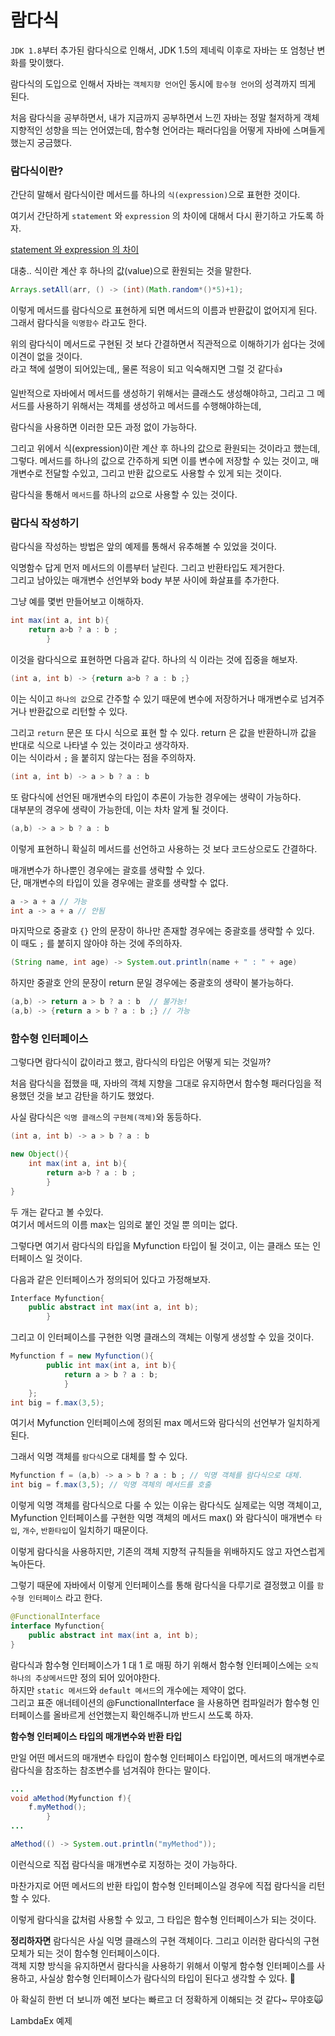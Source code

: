 # 람다식    

`JDK 1.8`부터 추가된 람다식으로 인해서, JDK 1.5의 제네릭 이후로 자바는 또 엄청난 변화를 맞이했다.  

람다식의 도입으로 인해서 자바는 `객체지향 언어`인 동시에 `함수형 언어`의 성격까지 띄게 된다.  

처음 람다식을 공부하면서, 내가 지금까지 공부하면서 느낀 자바는 정말 철저하게 객체 지향적인 성향을 띄는 언어였는데, 함수형 언어라는 
패러다임을 어떻게 자바에 스며들게 했는지 궁금했다.  

### **람다식이란?**  

간단히 말해서 람다식이란 메서드를 하나의 `식(expression)`으로 표현한 것이다.  

여기서 간단하게 `statement` 와 `expression` 의 차이에 대해서 다시 환기하고 가도록 하자.  

[statement 와 expression 의 차이](https://shoark7.github.io/programming/knowledge/expression-vs-statement)  

대충..  식이란 계산 후 하나의 값(value)으로 환원되는 것을 말한다.  

```java
Arrays.setAll(arr, () -> (int)(Math.random*()*5)+1);
```  
이렇게 메서드를 람다식으로 표현하게 되면 메서드의 이름과 반환값이 없어지게 된다.
그래서 람다식을 `익명함수` 라고도 한다.  

위의 람다식이 메서드로 구현된 것 보다 간결하면서 직관적으로 이해하기가 쉽다는 것에 이견이 없을 것이다.  
라고 책에 설명이 되어있는데,, 물론 적응이 되고 익숙해지면 그럴 것 같다👍  

일반적으로 자바에서 메서드를 생성하기 위해서는 클래스도 생성해야하고, 그리고 그 메서드를 사용하기 위해서는
객체를 생성하고 메서드를 수행해야하는데,  

람다식을 사용하면 이러한 모든 과정 없이 가능하다.  

그리고 위에서 식(expression)이란 계산 후 하나의 값으로 환원되는 것이라고 했는데,  
그렇다. 메서드를 하나의 값으로 간주하게 되면 이를 변수에 저장할 수 있는 것이고, 매개변수로 전달할 수있고,
그리고 반환 값으로도 사용할 수 있게 되는 것이다.  

람다식을 통해서 `메서드`를 하나의 `값`으로 사용할 수 있는 것이다.  

### **람다식 작성하기**  

람다식을 작성하는 방법은 앞의 예제를 통해서 유추해볼 수 있었을 것이다.  

익명함수 답게 먼저 메서드의 이름부터 날린다.  그리고 반환타입도 제거한다.  
그리고 남아있는 매개변수 선언부와 body 부분 사이에 화살표를 추가한다.  

그냥 예를 몇번 만들어보고 이해하자.  

```java
int max(int a, int b){
    return a>b ? a : b ;
        }
```  
이것을 람다식으로 표현하면 다음과 같다. 하나의 식 이라는 것에 집중을 해보자.

```java
(int a, int b) -> {return a>b ? a : b ;}
```  
이는 식이고 `하나의 값`으로 간주할 수 있기 때문에 변수에 저장하거나 매개변수로 넘겨주거나 반환값으로 
리턴할 수 있다.  

그리고 `return` 문은 또 다시 식으로 표현 할 수 있다. return 은 값을 반환하니까 값을 
반대로 식으로 나타낼 수 있는 것이라고 생각하자.  
이는 식이라서 `;` 을 붙히지 않는다는 점을 주의하자.  
```java
(int a, int b) -> a > b ? a : b
```  

또 람다식에 선언된 매개변수의 타입이 추론이 가능한 경우에는 생략이 가능하다.  
대부분의 경우에 생략이 가능한데, 이는 차차 알게 될 것이다.  
```java
(a,b) -> a > b ? a : b
```  
이렇게 표현하니 확실히 메서드를 선언하고 사용하는 것 보다 코드상으로도 간결하다.  

매개변수가 하나뿐인 경우에는 괄호를 생략할 수 있다.  
단, 매개변수의 타입이 있을 경우에는 괄호를 생략할 수 없다.  
```java
a -> a + a // 가능
int a -> a + a // 안됨
```  

마지막으로 중괄호 `{}` 안의 문장이 하나만 존재할 경우에는 중괄호를 생략할 수 있다.  
이 때도 `;` 를 붙히지 않아야 하는 것에 주의하자.  
```java
(String name, int age) -> System.out.println(name + " : " + age)
```  

하지만 중괄호 안의 문장이 return 문일 경우에는 중괄호의 생략이 불가능하다.  
```java
(a,b) -> return a > b ? a : b  // 불가능!
(a,b) -> {return a > b ? a : b ;} // 가능
```  

### **함수형 인터페이스** 

그렇다면 람다식이 값이라고 했고, 람다식의 타입은 어떻게 되는 것일까?  

처음 람다식을 접했을 때, 자바의 객체 지향을 그대로 유지하면서 함수형 패러다임을 적용했던 것을 보고
감탄을  하기도 했었다.  

사실 람다식은 `익명 클래스`의 `구현체(객체)`와 동등하다.  

```java
(int a, int b) -> a > b ? a : b 
```  
```java
new Object(){
    int max(int a, int b){
        return a>b ? a : b ;
        }
}
```  
두 개는 같다고 볼 수있다.  
여기서 메서드의 이름 max는 임의로 붙인 것일 뿐 의미는 없다.  

그렇다면 여기서 람다식의 타입을 Myfunction 타입이 될 것이고, 이는 클래스 또는 인터페이스 일 것이다.  

다음과 같은 인터페이스가 정의되어 있다고 가정해보자.  

```java
Interface Myfunction{
    public abstract int max(int a, int b);
        }
```  
그리고 이 인터페이스를 구현한 익명 클래스의 객체는 이렇게 생성할 수 있을 것이다.  
```java
Myfunction f = new Myfunction(){
        public int max(int a, int b){
            return a > b ? a : b;
            }
    };
int big = f.max(3,5);
```
여기서 Myfunction 인터페이스에 정의된 max 메서드와 람다식의 선언부가 일치하게 된다.  

그래서 익명 객체를 `람다식`으로 대체를 할 수 있다.  
```java
Myfunction f = (a,b) -> a > b ? a : b ; // 익명 객체를 람다식으로 대체.
int big = f.max(3,5); // 익명 객체의 메서드를 호출
```  

이렇게 익명 객체를 람다식으로 다룰 수 있는 이유는 람다식도 실제로는 익명 객체이고, 
Myfunction 인터페이스를 구현한 익명 객체의 메서드 max() 와 람다식이 매개변수 `타입`, `개수`, `반환타입`이
일치하기 때문이다.  

이렇게 람다식을 사용하지만, 기존의 객체 지향적 규칙들을 위배하지도 않고 자연스럽게 녹아든다.  

그렇기 때문에 자바에서 이렇게 인터페이스를 통해 람다식을 다루기로 결정했고 이를 `함수형 인터페이스` 라고 한다.  

```java
@FunctionalInterface
interface Myfunction{
    public abstract int max(int a, int b);
}
```  
람다식과 함수형 인터페이스가 1 대 1 로 매핑 하기 위해서 함수형 인터페이스에는 `오직 하나의 추상메서드`만 
정의 되어 있어야한다.  
하지만 `static 메서드`와 `default 메서드`의 개수에는 제약이 없다.  
그리고 표준 애너테이션의 @FunctionalInterface 을 사용하면 컴파일러가 함수형 인터페이스를 올바르게 
선언했는지 확인해주니까 반드시 쓰도록 하자.  

**함수형 인터페이스 타입의 매개변수와 반환 타입**  

만일 어떤 메서드의 매개변수 타입이 함수형 인터페이스 타입이면, 메서드의 매개변수로 람다식을 참조하는 
참조변수를 넘겨줘야 한다는 말이다. 
```java
...
void aMethod(Myfunction f){
    f.myMethod();
        }
...

aMethod(() -> System.out.println("myMethod"));
```  
이런식으로 직접 람다식을 매개변수로 지정하는 것이 가능하다.  

마찬가지로 어떤 메서드의 반환 타입이 함수형 인터페이스일 경우에 직접 람다식을 리턴할 수 있다.  

이렇게 람다식을 값처럼 사용할 수 있고, 그 타입은 함수형 인터페이스가 되는 것이다.  

**정리하자면** 람다식은 사실 익명 클래스의 구현 객체이다.  그리고 이러한 람다식의 구현 모체가 되는 것이
함수형 인터페이스이다.  
객체 지향 방식을 유지하면서 람다식을 사용하기 위해서 이렇게 함수형 인터페이스를 사용하고, 
사실상 함수형 인터페이스가 람다식의 타입이 된다고 생각할 수 있다. 🙏  

아 확실히 한번 더 보니까 예전 보다는 빠르고 더 정확하게 이해되는 것 같다~ 무야호🙀  

LambdaEx 예제  

